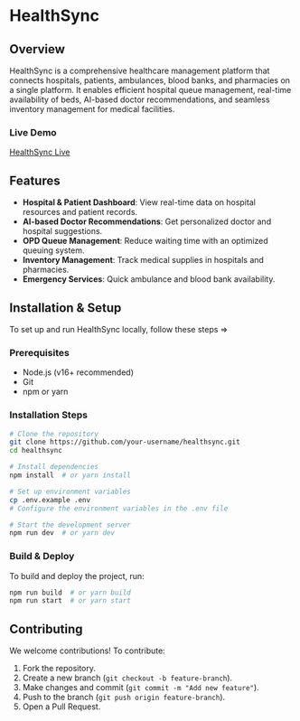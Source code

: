 # HealthSync

## Overview
HealthSync is a comprehensive healthcare management platform that connects hospitals, patients, ambulances, blood banks, and pharmacies on a single platform. It enables efficient hospital queue management, real-time availability of beds, AI-based doctor recommendations, and seamless inventory management for medical facilities.

### **Live Demo**
[HealthSync Live](https://healthsync-alpha.vercel.app)

## Features
- **Hospital & Patient Dashboard**: View real-time data on hospital resources and patient records.
- **AI-based Doctor Recommendations**: Get personalized doctor and hospital suggestions.
- **OPD Queue Management**: Reduce waiting time with an optimized queuing system.
- **Inventory Management**: Track medical supplies in hospitals and pharmacies.
- **Emergency Services**: Quick ambulance and blood bank availability.

## Installation & Setup
To set up and run HealthSync locally, follow these steps =>

### **Prerequisites**
- Node.js (v16+ recommended)
- Git
- npm or yarn

### **Installation Steps**
```bash
# Clone the repository
git clone https://github.com/your-username/healthsync.git
cd healthsync

# Install dependencies
npm install  # or yarn install

# Set up environment variables
cp .env.example .env
# Configure the environment variables in the .env file

# Start the development server
npm run dev  # or yarn dev
```

### **Build & Deploy**
To build and deploy the project, run:
```bash
npm run build  # or yarn build
npm run start  # or yarn start
```

## **Contributing**
We welcome contributions! To contribute:
1. Fork the repository.
2. Create a new branch (`git checkout -b feature-branch`).
3. Make changes and commit (`git commit -m "Add new feature"`).
4. Push to the branch (`git push origin feature-branch`).
5. Open a Pull Request.
